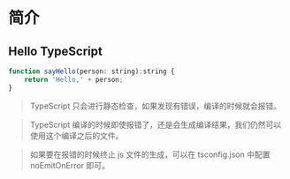 # 简介

## Hello TypeScript
```javascript
function sayHello(person: string):string {
    return 'Hello,' + person;
}
```
> TypeScript 只会进行静态检查，如果发现有错误，编译的时候就会报错。

> TypeScript 编译的时候即使报错了，还是会生成编译结果，我们仍然可以使用这个编译之后的文件。

> 如果要在报错的时候终止 js 文件的生成，可以在 tsconfig.json 中配置 noEmitOnError 即可。